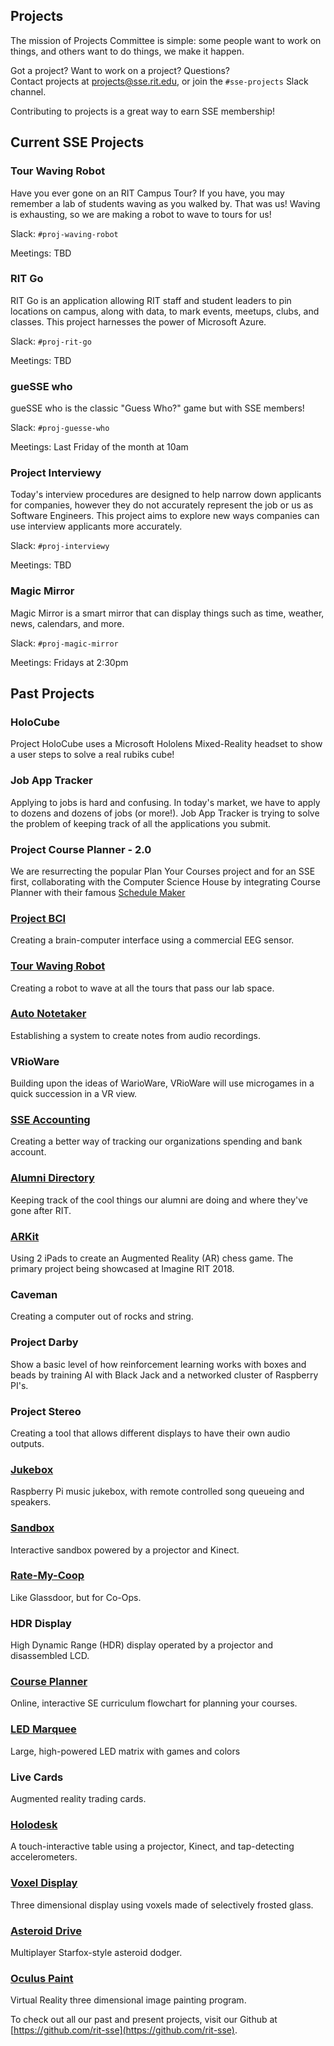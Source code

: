 Projects
-------------------
The mission of Projects Committee is simple: some people want to work on things,
and others want to do things, we make it happen.

Got a project? Want to work on a project? Questions?  
Contact projects at <projects@sse.rit.edu>, or join the `#sse-projects` Slack channel.

Contributing to projects is a great way to earn SSE membership!

Current SSE Projects
--------------------

### Tour Waving Robot

Have you ever gone on an RIT Campus Tour? If you have, you may remember a lab of students waving as you walked by. That was us! Waving is exhausting, so we are making a robot to wave to tours for us!

Slack: `#proj-waving-robot`

Meetings: TBD

### RIT Go

RIT Go is an application allowing RIT staff and student leaders to pin locations on campus, along with data, to mark events, meetups, clubs, and classes. This project harnesses the power of Microsoft Azure.

Slack: `#proj-rit-go`

Meetings: TBD

### gueSSE who

gueSSE who is the classic "Guess Who?" game but with SSE members!

Slack: `#proj-guesse-who`

Meetings: Last Friday of the month at 10am

### Project Interviewy

Today's interview procedures are designed to help narrow down applicants for companies, however they do not accurately represent the job or us as Software Engineers. This project aims to explore new ways companies can use interview applicants more accurately.

Slack: `#proj-interviewy`

Meetings: TBD

### Magic Mirror

Magic Mirror is a smart mirror that can display things such as time, weather, news, calendars, and more.

Slack: `#proj-magic-mirror`

Meetings: Fridays at 2:30pm


Past Projects
-------------
### HoloCube

Project HoloCube uses a Microsoft Hololens Mixed-Reality headset to show a user steps to solve a real rubiks cube!

### Job App Tracker

Applying to jobs is hard and confusing. In today's market, we have to apply to dozens and dozens of jobs (or more!). Job App Tracker is trying to solve the problem of keeping track of all the applications you submit.

### Project Course Planner - 2.0

We are resurrecting the popular Plan Your Courses project and for an SSE first, collaborating with the Computer Science House by integrating Course Planner with their famous [Schedule Maker](https://schedule.csh.rit.edu)

### [Project BCI](https://github.com/rit-sse/proj-BCI)

Creating a brain-computer interface using a commercial EEG sensor.

### [Tour Waving Robot](https://github.com/rit-sse/robo-waver) 

Creating a robot to wave at all the tours that pass our lab space.

### [Auto Notetaker](https://github.com/rit-sse/AutoNotation)

Establishing a system to create notes from audio recordings.

### VRioWare

Building upon the ideas of WarioWare, VRioWare will use microgames in a quick succession in a VR view. 

### [SSE Accounting](https://github.com/rit-sse/sse-accounting)

Creating a better way of tracking our organizations spending and bank account.

### [Alumni Directory](https://github.com/rit-sse/sse-alumni)

Keeping track of the cool things our alumni are doing and where they've gone after RIT.

### [ARKit](https://github.com/TuckerBMorgan/ProjARKit)

Using 2 iPads to create an Augmented Reality (AR) chess game. The primary project being showcased at Imagine RIT 2018. 

### Caveman

Creating a computer out of rocks and string.

### Project Darby

Show a basic level of how reinforcement learning works with boxes and beads by training AI with Black Jack and a networked cluster of Raspberry PI's.

### Project Stereo

Creating a tool that allows different displays to have their own audio outputs.

### [Jukebox](https://github.com/rit-sse/Jukebox)

Raspberry Pi music jukebox, with remote controlled song queueing and speakers.

### [Sandbox](https://github.com/rit-sse/libfreenect2)

Interactive sandbox powered by a projector and Kinect.

### [Rate-My-Coop](https://github.com/rit-sse/RateMyCoop)

Like Glassdoor, but for Co-Ops.

### HDR Display

High Dynamic Range (HDR) display operated by a projector and disassembled LCD.

### [Course Planner](https://github.com/rit-sse/CoursePlanner)

Online, interactive SE curriculum flowchart for planning your courses.

### [LED Marquee](https://github.com/rit-sse/led-marquee)

Large, high-powered LED matrix with games and colors

### Live Cards

Augmented reality trading cards.

### [Holodesk](https://github.com/rit-sse/holo-desk)

A touch-interactive table using a projector, Kinect, and tap-detecting accelerometers.

### [Voxel Display](https://github.com/rit-sse/Voxel-Display)

Three dimensional display using voxels made of selectively frosted glass.

### [Asteroid Drive](https://github.com/rit-sse/shoot-it)

Multiplayer Starfox-style asteroid dodger.

### [Oculus Paint](https://github.com/rit-sse/OculusPaint)

Virtual Reality three dimensional image painting program.

To check out all our past and present projects, visit our Github at [https://github.com/rit-sse](https://github.com/rit-sse).

